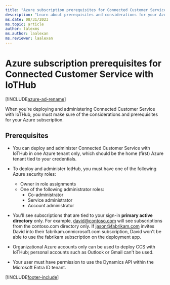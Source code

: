 ```yaml
---
title: "Azure subscription prerequisites for Connected Customer Service with IoTHub | MicrosoftDocs"
description: "Learn about prerequisites and considerations for your Azure subscription When deploying and administering Connected Customer Service (CFS) with IoTHub."
ms.date: 08/31/2023
ms.topic: article
author: lalexms
ms.author: laalexan
ms.reviewer: laalexan
---
```


# Azure subscription prerequisites for Connected Customer Service with IoTHub

[!INCLUDE[azure-ad-rename](../../includes/cc-azure-ad-rename.md)]

When you're deploying and administering Connected Customer Service with IoTHub, you must make sure of the considerations and prerequisites for your Azure subscription. 

## Prerequisites 

- You can deploy and administer Connected Customer Service with IoTHub in one Azure tenant only, which should be the home (first) Azure tenant tied to your credentials.

- To deploy and administer IotHub, you must have one of the following Azure security roles:

  - Owner in role assignments
  - One of the following administrator roles:
    - Co-administrator
    - Service administrator
    - Account administrator

- You'll see subscriptions that are tied to your sign-in **primary active directory** only. For example, david@contoso.com will see subscriptions from the contoso.com directory only. If jason@fabrikam.com invites David into their fabrikam.onmicrosoft.com subscription, David won't be able to use the fabrikam subscription on the deployment app.

- Organizational Azure accounts only can be used to deploy CCS with IoTHub; personal accounts such as Outlook or Gmail can't be used.

- Your user must have permission to use the Dynamics API within the Microsoft Entra ID tenant.



[!INCLUDE[footer-include](../../includes/footer-banner.md)]
